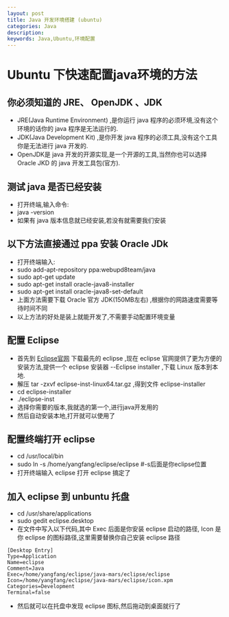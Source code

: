 ```yaml
---
layout: post
title: Java 开发环境搭建 (ubuntu)
categories: Java
description:
keywords: Java,Ubuntu,环境配置
---
```


# Ubuntu 下快速配置java环境的方法

## 你必须知道的 JRE、 OpenJDK 、JDK

* JRE(Java Runtime Environment) ,是你运行 java 程序的必须环境,没有这个环境的话你的 java 程序是无法运行的.
* JDK(Java Development Kit) ,是你开发 java 程序的必须工具,没有这个工具你是无法进行 java 开发的.
* OpenJDK是 java 开发的开源实现,是一个开源的工具,当然你也可以选择 Oracle JKD 的 java 开发工具包(官方).

## 测试 java 是否已经安装

* 打开终端,输入命令:
* java -version
* 如果有 java 版本信息就已经安装,若没有就需要我们安装

## 以下方法直接通过 ppa 安装 Oracle JDk

* 打开终端输入:
* sudo add-apt-repository ppa:webupd8team/java
* sudo apt-get update
* sudo apt-get install oracle-java8-installer
* sudo apt-get install oracle-java8-set-default
* 上面方法需要下载 Oracle 官方 JDK(150MB左右) ,根据你的网路速度需要等待时间不同
* 以上方法的好处是装上就能开发了,不需要手动配置环境变量

## 配置 Eclipse

* 首先到 [Eclipse官网](http://www.eclipse.org/downloads/?osType=linux&release=undefined) 下载最先的 eclipse ,现在 eclipse 官网提供了更为方便的安装方法,提供一个 eclipse 安装器 --Eclipse installer ,下载 Linux 版本到本地.
* 解压 tar -zxvf eclipse-inst-linux64.tar.gz ,得到文件 eclipse-installer
* cd eclipse-installer 
* ./eclipse-inst
* 选择你需要的版本,我就选的第一个,进行java开发用的
* 然后自动安装本地,打开就可以使用了

## 配置终端打开 eclipse

* cd /usr/local/bin
* sudo ln -s /home/yangfang/eclipse/eclipse #-s后面是你eclipse位置
* 打开终端输入 eclipse 打开 eclipse 搞定了

## 加入 eclipse 到 unbuntu 托盘

* cd /usr/share/applications
* sudo gedit eclipse.desktop
* 在文件中写入以下代码,其中 Exec 后面是你安装 eclipse 启动的路径, Icon 是你 eclipse 的图标路径,这里需要替换你自己安装 eclipse 路径

```
[Desktop Entry]
Type=Application
Name=eclipse
Comment=Java
Exec=/home/yangfang/eclipse/java-mars/eclipse/eclipse
Icon=/home/yangfang/eclipse/java-mars/eclipse/icon.xpm
Categories=Development
Terminal=false
```

* 然后就可以在托盘中发现 eclipse 图标,然后拖动到桌面就行了